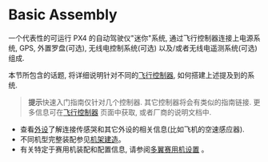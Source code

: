 # Basic Assembly

一个代表性的可运行 PX4 的自动驾驶仪"迷你"系统, 通过飞行控制器连接上电源系统, GPS, 外置罗盘(可选), 无线电控制系统(可选) 以及/或者无线电遥测系统(可选) 组成.

本节所包含的话题, 将详细说明针对不同的[飞行控制器](../flight_controller/README.md), 如何搭建上述提及到的系统.

> **提示**快速入门指南仅针对几个控制器. 其它控制器将会有类似的指南链接. 更多信息可在[飞行控制器](../flight_controller/README.md) 页面中获取, 或者厂商的说明文档中.

* 查看[外设](../peripherals/README.md)了解连接传感哭和其它外设的相关信息(比如飞机的空速感应器).
* 不同机型完整装配参见[机架建造](../airframes/README.md)。
* 有关特定于赛用机装配和配置信息, 请参阅[多翼赛用机设置](../config_mc/racer_setup.md) 。